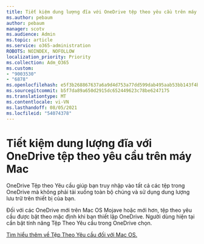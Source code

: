 ```yaml
---
title: Tiết kiệm dung lượng đĩa với OneDrive tệp theo yêu cầu trên máy Mac
ms.author: pebaum
author: pebaum
manager: scotv
ms.audience: Admin
ms.topic: article
ms.service: o365-administration
ROBOTS: NOINDEX, NOFOLLOW
localization_priority: Priority
ms.collection: Adm_O365
ms.custom:
- "9003530"
- "6878"
ms.openlocfilehash: e5f3b268867637a6a9d4d753a77dd599dab495aab53bb143f4bb74b35487d7e3
ms.sourcegitcommit: b5f7da89a650d2915dc652449623c78be6247175
ms.translationtype: MT
ms.contentlocale: vi-VN
ms.lasthandoff: 08/05/2021
ms.locfileid: "54074378"
---
```

# <a name="save-disk-space-with-onedrive-files-on-demand-for-mac"></a>Tiết kiệm dung lượng đĩa với OneDrive tệp theo yêu cầu trên máy Mac

OneDrive Tệp theo Yêu cầu giúp bạn truy nhập vào tất cả các tệp trong OneDrive mà không phải tải xuống toàn bộ chúng và sử dụng dung lượng lưu trữ trên thiết bị của bạn.  

Đối với các OneDrive mới trên Mac OS Mojave hoặc mới hơn, tệp theo yêu cầu được bật theo mặc định khi bạn thiết lập OneDrive. Người dùng hiện tại cần bật tính năng Tệp Theo Yêu cầu trong OneDrive chọn.  

[Tìm hiểu thêm về Tệp Theo Yêu cầu đối với Mac OS.](https://support.microsoft.com/office/529f6d53-e572-4922-a585-e7a318c135f0)
